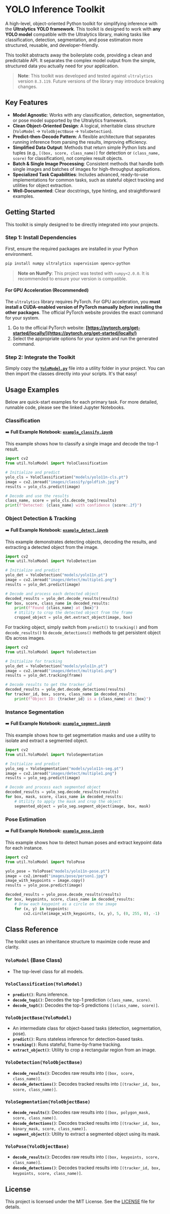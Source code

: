 # YOLO Inference Toolkit

A high-level, object-oriented Python toolkit for simplifying inference with the **Ultralytics YOLO framework**. This toolkit is designed to work with **any YOLO model** compatible with the Ultralytics library, making tasks like classification, detection, segmentation, and pose estimation more structured, reusable, and developer-friendly.

This toolkit abstracts away the boilerplate code, providing a clean and predictable API. It separates the complex model output from the simple, structured data you actually need for your application.

> **Note**: This toolkit was developed and tested against `ultralytics` version `8.3.119`. Future versions of the library may introduce breaking changes.

## Key Features

-   **Model Agnostic**: Works with any classification, detection, segmentation, or pose model supported by the Ultralytics framework.
-   **Clean Object-Oriented Design**: A logical, inheritable class structure (`YoloModel` -> `YoloObjectBase` -> `YoloDetection`).
-   **Predict-then-Decode Pattern**: A flexible architecture that separates running inference from parsing the results, improving efficiency.
-   **Simplified Data Output**: Methods that return simple Python lists and tuples (e.g., `[(box, score, class_name)]` for detection or `(class_name, score)` for classification), not complex result objects.
-   **Batch & Single Image Processing**: Consistent methods that handle both single images and batches of images for high-throughput applications.
-   **Specialized Task Capabilities**: Includes advanced, ready-to-use implementations for common tasks, such as stateful object tracking and utilities for object extraction.
-   **Well-Documented**: Clear docstrings, type hinting, and straightforward examples.

## Getting Started

This toolkit is simply designed to be directly integrated into your projects.

### Step 1: Install Dependencies

First, ensure the required packages are installed in your Python environment.

```bash
pip install numpy ultralytics supervision opencv-python
```

> **Note on NumPy**: This project was tested with `numpy<2.0.0`. It is recommended to ensure your version is compatible.

#### **For GPU Acceleration (Recommended)**

The `ultralytics` library requires PyTorch. For GPU acceleration, you **must install a CUDA-enabled version of PyTorch manually *before* installing the other packages**. The official PyTorch website provides the exact command for your system.

1.  Go to the official PyTorch website: **[https://pytorch.org/get-started/locally/](https://pytorch.org/get-started/locally/)**
2.  Select the appropriate options for your system and run the generated command.

### Step 2: Integrate the Toolkit

Simply copy the [**`YoloModel.py`**](util/YoloModel.py) file into a utility folder in your project. You can then import the classes directly into your scripts. It's that easy!

## Usage Examples

Below are quick-start examples for each primary task. For more detailed, runnable code, please see the linked Jupyter Notebooks.

### Classification
➡️ **Full Example Notebook:** [**`example_classify.ipynb`**](example_classify.ipynb)

This example shows how to classify a single image and decode the top-1 result.

```python
import cv2
from util.YoloModel import YoloClassification

# Initialize and predict
yolo_cls = YoloClassification("models/yolo11n-cls.pt")
image = cv2.imread("images/classify/goldfish.jpg")
results = yolo_cls.predict(image)

# Decode and use the results
class_name, score = yolo_cls.decode_top1(results)
print(f"Detected: {class_name} with confidence {score:.2f}")
```

### Object Detection & Tracking
➡️ **Full Example Notebook:** [**`example_detect.ipynb`**](example_detect.ipynb)

This example demonstrates detecting objects, decoding the results, and extracting a detected object from the image.

```python
import cv2
from util.YoloModel import YoloDetection

# Initialize and predict
yolo_det = YoloDetection("models/yolo11n.pt")
image = cv2.imread("images/detect/multiple1.png")
results = yolo_det.predict(image)

# Decode and process each detected object
decoded_results = yolo_det.decode_results(results)
for box, score, class_name in decoded_results:
    print(f"Found {class_name} at {box}")
    # Utility to crop the detected object from the frame
    cropped_object = yolo_det.extract_object(image, box)
```

For tracking object, simply switch from `predict()` to `tracking()` and from `decode_results()` to `decode_detections()` methods to get persistent object IDs across images.

```python
import cv2
from util.YoloModel import YoloDetection

# Initialize for tracking
yolo_det = YoloDetection("models/yolo11n.pt")
image = cv2.imread("images/detect/multiple1.png")
results = yolo_det.tracking(frame)

# Decode results to get the tracker_id
decoded_results = yolo_det.decode_detections(results)
for tracker_id, box, score, class_name in decoded_results:
    print(f"Object ID: {tracker_id} is a {class_name} at {box}")
```

### Instance Segmentation
➡️ **Full Example Notebook:** [**`example_segment.ipynb`**](example_segment.ipynb)

This example shows how to get segmentation masks and use a utility to isolate and extract a segmented object.

```python
import cv2
from util.YoloModel import YoloSegmentation

# Initialize and predict
yolo_seg = YoloSegmentation("models/yolo11n-seg.pt")
image = cv2.imread("images/detect/multiple1.png")
results = yolo_seg.predict(image)

# Decode and process each segmented object
decoded_results = yolo_seg.decode_results(results)
for box, mask, score, class_name in decoded_results:
    # Utility to apply the mask and crop the object
    segmented_object = yolo_seg.segment_object(image, box, mask)
```

### Pose Estimation
➡️ **Full Example Notebook:** [**`example_pose.ipynb`**](example_pose.ipynb)

This example shows how to detect human poses and extract keypoint data for each instance.

```python
import cv2
from util.YoloModel import YoloPose

yolo_pose = YoloPose("models/yolo11n-pose.pt")
image = cv2.imread("images/pose/person1.jpg")
image_with_keypoints = image.copy()
results = yolo_pose.predict(image)

decoded_results = yolo_pose.decode_results(results)
for box, keypoints, score, class_name in decoded_results:
    # Draw each keypoint as a circle on the image
    for (x, y) in keypoints:
        cv2.circle(image_with_keypoints, (x, y), 5, (0, 255, 0), -1)
```

## Class Reference

The toolkit uses an inheritance structure to maximize code reuse and clarity.

### `YoloModel` (Base Class)
-   The top-level class for all models.

### `YoloClassification(YoloModel)`
-   **`predict()`**: Runs inference.
-   **`decode_top1()`**: Decodes the top-1 prediction `(class_name, score)`.
-   **`decode_top5()`**: Decodes the top-5 predictions `[(class_name, score)]`.

### `YoloObjectBase(YoloModel)`
-   An intermediate class for object-based tasks (detection, segmentation, pose).
-   **`predict()`**: Runs stateless inference for detection-based tasks.
-   **`tracking()`**: Runs stateful, frame-by-frame tracking.
-   **`extract_object()`**: Utility to crop a rectangular region from an image.

### `YoloDetection(YoloObjectBase)`
-   **`decode_results()`**: Decodes raw results into `[(box, score, class_name)]`.
-   **`decode_detections()`**: Decodes tracked results into `[(tracker_id, box, score, class_name)]`.

### `YoloSegmentation(YoloObjectBase)`
-   **`decode_results()`**: Decodes raw results into `[(box, polygon_mask, score, class_name)]`.
-   **`decode_detections()`**: Decodes tracked results into `[(tracker_id, box, binary_mask, score, class_name)]`.
-   **`segment_object()`**: Utility to extract a segmented object using its mask.

### `YoloPose(YoloObjectBase)`
-   **`decode_results()`**: Decodes raw results into `[(box, keypoints, score, class_name)]`.
-   **`decode_detections()`**: Decodes tracked results into `[(tracker_id, box, keypoints, score, class_name)]`.

## License

This project is licensed under the MIT License. See the [LICENSE](LICENSE) file for details.